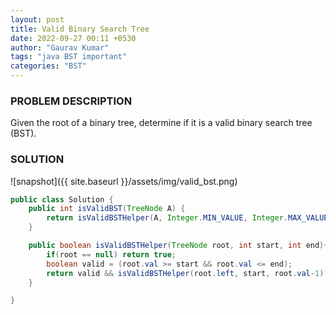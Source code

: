 ```yaml
---
layout: post
title: Valid Binary Search Tree
date: 2022-09-27 00:11 +0530
author: "Gaurav Kumar"
tags: "java BST important"
categories: "BST"
---
```


### PROBLEM DESCRIPTION

Given the root of a binary tree, determine if it is a valid binary search tree (BST).  

### SOLUTION

![snapshot]({{ site.baseurl }}/assets/img/valid_bst.png)

```java
public class Solution {
    public int isValidBST(TreeNode A) {
        return isValidBSTHelper(A, Integer.MIN_VALUE, Integer.MAX_VALUE)?1:0;
    }

    public boolean isValidBSTHelper(TreeNode root, int start, int end){
        if(root == null) return true;
        boolean valid = (root.val >= start && root.val <= end);
        return valid && isValidBSTHelper(root.left, start, root.val-1) && isValidBSTHelper(root.right, root.val+1, end);
    }

}
```
